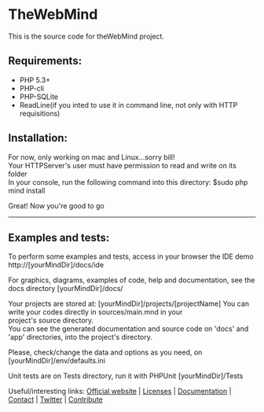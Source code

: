 TheWebMind
===============================================
This is the source code for theWebMind project.

Requirements:
---------
* PHP 5.3+
* PHP-cli
* PHP-SQLite
* ReadLine(if you inted to use it in command line, not only with HTTP requisitions)

Installation:
-------------
For now, only working on mac and Linux...sorry bill!  
Your HTTPServer's user must have permission to read and write on its folder  
In your console, run the following command into this directory:
		$sudo php mind install

Great! Now you're good to go

* * *

Examples and tests:
-------------
To perform some examples and tests, access in your browser
the IDE demo
	http://[yourMindDir]/docs/ide

For graphics, diagrams, examples of code, help and documentation, see
the docs directory
	[yourMindDir]/docs/

Your projects are stored at:
	[yourMindDir]/projects/[projectName]
You can write your codes directly in sources/main.mnd in your  
project's source directory.  
You can see the generated documentation and source code on 'docs' and  
'app' directories, into the project's directory.

Please, check/change the data and options as you need, on
	[yourMindDir]/env/defaults.ini

Unit tests are on Tests directory, run it with PHPUnit
	[yourMindDir]/Tests

Useful/interesting links:
[Official website](http://thewebmind.org "theWebMind") |
[Licenses](https://github.com/felipenmoura/theWebMind/blob/master/licenses/mind3rd.license, "Licenses") |
[Documentation](http://docs.thewebmind.org "documentation") |
[Contact](mailto:contact@thewebmind.org "contact") |
[Twitter](http://twitter.com/thewebmind "twitter") | 
[Contribute](http://thewebmind.org/contribute "Contribute")
